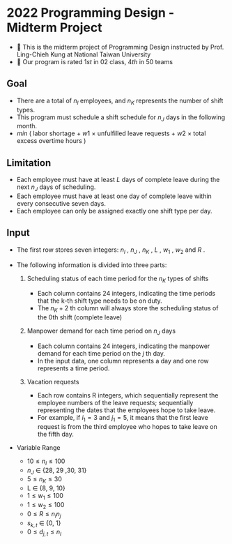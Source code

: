 # 2022 Programming Design - Midterm Project
- 🍒 This is the midterm project of Programming Design instructed by Prof. Ling-Chieh Kung at National Taiwan University
- 🏅 Our program is rated ${1st}$ in 02 class, ${4th}$ in 50 teams

## Goal

- There are a total of  ${n_I}$  employees, and  ${n_K}$  represents the number of shift types.
- This program must schedule a shift schedule for  ${n_J}$  days in the following month.
- ${ min }$ ( labor shortage + ${w1}$ × unfulfilled leave requests + ${w2}$ × total excess overtime hours )

## Limitation

- Each employee must have at least ${L}$ days of complete leave during the next ${n_J}$ days of scheduling.
- Each employee must have at least one day of complete leave within every consecutive seven days.
- Each employee can only be assigned exactly one shift type per day.

## Input

- The first row stores seven integers: ${n_I}$ , ${n_J}$ , ${n_K}$ , ${L}$ , ${w_1}$ , ${w_2}$ and ${R}$ .

- The following information is divided into three parts:

    1. Scheduling status of each time period for the ${n_K}$ types of shifts
        - Each column contains 24 integers, indicating the time periods that the k-th shift type needs to be on duty.
        - The ${n_K + 2}$ th column will always store the scheduling status of the 0th shift (complete leave)

    2. Manpower demand for each time period on ${n_J}$ days
        - Each column contains 24 integers, indicating the manpower demand for each time period on the ${j}$ th day.
        - In the input data, one column represents a day and one row represents a time period.

    3. Vacation requests
        - Each row contains R integers, which sequentially represent the employee numbers of the leave requests; sequentially representing the dates that the employees hope to take leave.
        -  For example, if ${i_1 = 3}$ and ${j_1 = 5}$, it means that the first leave request is from the third employee who hopes to take leave on the fifth day.

- Variable Range
    - ${10 ≤ n_I ≤ 100}$
    - ${n_J}$ ∈ {28, 29 ,30, 31}
    - ${5 ≤ n_K ≤ 30}$
    - L ∈ {8, 9, 10}
    - ${1 ≤ w_1 ≤ 100}$
    - ${1 ≤ w_2 ≤ 100}$
    - ${0 ≤ R ≤ n_in_j}$
    - ${s_{k,t}}$ ∈ {0, 1}
    - ${0 ≤ d_{j,t} ≤ n_I}$
